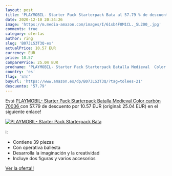 ```yaml
---
layout: post
title: 'PLAYMOBIL- Starter Pack Starterpack Bata al 57.79 % de descuento'
date: 2020-12-10 20:34:26
image: 'https://m.media-amazon.com/images/I/61sb4F0M1CL._SL200_.jpg'
comments: true
category: ofertas
author: ring
slug: 'B07JLS3T3Q-es'
actualPrice: 10.57 EUR
currency: EUR
price: 10.57
comparePrice: 25.04 EUR
prodname: 'PLAYMOBIL- Starter Pack Starterpack Batalla Medieval  Color carbón  70036 '
country: 'es'
flag: '🇪🇸'
buyurl: 'https://www.amazon.es/dp/B07JLS3T3Q/?tag=tolees-21'
descuento: '57.79'
---
```


Está [PLAYMOBIL- Starter Pack Starterpack Batalla Medieval  Color carbón  70036 ](https://www.amazon.es/dp/B07JLS3T3Q/?tag=tolees-21) con 57.79 de descuento por 10.57 EUR (original: 25.04 EUR) en el siguiente enlace!

[![PLAYMOBIL- Starter Pack Starterpack Bata](https://m.media-amazon.com/images/I/61sb4F0M1CL._SL200_.jpg)](https://www.amazon.es/dp/B07JLS3T3Q/?tag=tolees-21)

ℹ️:

- Contiene 39 piezas
- Con operativa ballesta
- Desarrolla la imaginación y la creatividad
- Incluye dos figuras y varios accesorios

[Ver la oferta!!](https://www.amazon.es/dp/B07JLS3T3Q/?tag=tolees-21)
